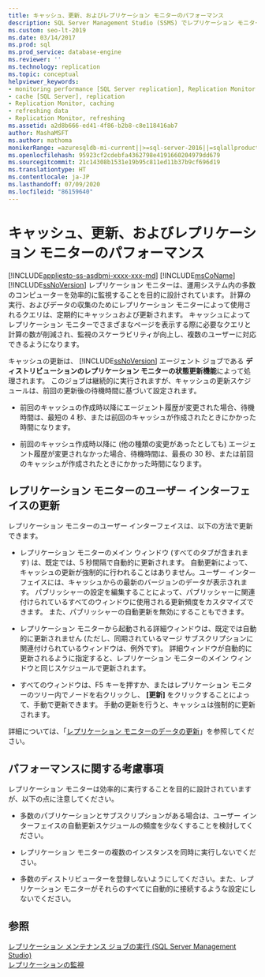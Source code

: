 ```yaml
---
title: キャッシュ、更新、およびレプリケーション モニターのパフォーマンス
description: SQL Server Management Studio (SSMS) でレプリケーション モニターのパフォーマンスをキャッシュ、更新、および最適化する方法について説明します。
ms.custom: seo-lt-2019
ms.date: 03/14/2017
ms.prod: sql
ms.prod_service: database-engine
ms.reviewer: ''
ms.technology: replication
ms.topic: conceptual
helpviewer_keywords:
- monitoring performance [SQL Server replication], Replication Monitor
- cache [SQL Server], replication
- Replication Monitor, caching
- refreshing data
- Replication Monitor, refreshing
ms.assetid: a2d8b666-ed41-4f86-b2b8-c8e118416ab7
author: MashaMSFT
ms.author: mathoma
monikerRange: =azuresqldb-mi-current||>=sql-server-2016||=sqlallproducts-allversions
ms.openlocfilehash: 95923cf2cdebfa4362798e4191660204979dd679
ms.sourcegitcommit: 21c14308b1531e19b95c811ed11b37b9cf696d19
ms.translationtype: HT
ms.contentlocale: ja-JP
ms.lasthandoff: 07/09/2020
ms.locfileid: "86159640"
---
```

# <a name="caching-refresh-and-replication-monitor-performance"></a>キャッシュ、更新、およびレプリケーション モニターのパフォーマンス
[!INCLUDE[appliesto-ss-asdbmi-xxxx-xxx-md](../../../includes/applies-to-version/sql-asdbmi.md)]
  [!INCLUDE[msCoName](../../../includes/msconame-md.md)] [!INCLUDE[ssNoVersion](../../../includes/ssnoversion-md.md)] レプリケーション モニターは、運用システム内の多数のコンピューターを効率的に監視することを目的に設計されています。 計算の実行、およびデータの収集のためにレプリケーション モニターによって使用されるクエリは、定期的にキャッシュおよび更新されます。 キャッシュによってレプリケーション モニターでさまざまなページを表示する際に必要なクエリと計算の数が削減され、監視のスケーラビリティが向上し、複数のユーザーに対応できるようになります。  
  
 キャッシュの更新は、 [!INCLUDE[ssNoVersion](../../../includes/ssnoversion-md.md)] エージェント ジョブである **ディストリビューションのレプリケーション モニターの状態更新機能**によって処理されます。 このジョブは継続的に実行されますが、キャッシュの更新スケジュールは、前回の更新後の待機時間に基づいて設定されます。  
  
-   前回のキャッシュの作成時以降にエージェント履歴が変更された場合、待機時間は、最短の 4 秒、または前回のキャッシュが作成されたときにかかった時間になります。  
  
-   前回のキャッシュ作成時以降に (他の種類の変更があったとしても) エージェント履歴が変更されなかった場合、待機時間は、最長の 30 秒、または前回のキャッシュが作成されたときにかかった時間になります。  
  
## <a name="refreshing-the-replication-monitor-user-interface"></a>レプリケーション モニターのユーザー インターフェイスの更新  
 レプリケーション モニターのユーザー インターフェイスは、以下の方法で更新できます。  
  
-   レプリケーション モニターのメイン ウィンドウ (すべてのタブが含まれます) は、既定では、5 秒間隔で自動的に更新されます。 自動更新によって、キャッシュの更新が強制的に行われることはありません。ユーザー インターフェイスには、キャッシュからの最新のバージョンのデータが表示されます。 パブリッシャーの設定を編集することによって、パブリッシャーに関連付けられているすべてのウィンドウに使用される更新頻度をカスタマイズできます。 また、パブリッシャーの自動更新を無効にすることもできます。  
  
-   レプリケーション モニターから起動される詳細ウィンドウは、既定では自動的に更新されません (ただし、同期されているマージ サブスクリプションに関連付けられているウィンドウは、例外です)。 詳細ウィンドウが自動的に更新されるように指定すると、レプリケーション モニターのメイン ウィンドウと同じスケジュールで更新されます。  
  
-   すべてのウィンドウは、F5 キーを押すか、またはレプリケーション モニターのツリー内でノードを右クリックし、 **[更新]** をクリックすることによって、手動で更新できます。 手動の更新を行うと、キャッシュは強制的に更新されます。  
  
 詳細については、「[レプリケーション モニターのデータの更新](../../../relational-databases/replication/monitor/refresh-data-in-replication-monitor.md)」を参照してください。  
  
## <a name="performance-considerations"></a>パフォーマンスに関する考慮事項  
 レプリケーション モニターは効率的に実行することを目的に設計されていますが、以下の点に注意してください。  
  
-   多数のパブリケーションとサブスクリプションがある場合は、ユーザー インターフェイスの自動更新スケジュールの頻度を少なくすることを検討してください。  
  
-   レプリケーション モニターの複数のインスタンスを同時に実行しないでください。  
  
-   多数のディストリビューターを登録しないようにしてください。また、レプリケーション モニターがそれらのすべてに自動的に接続するような設定にしないでください。  
  
## <a name="see-also"></a>参照  
 [レプリケーション メンテナンス ジョブの実行 &#40;SQL Server Management Studio&#41;](../../../relational-databases/replication/administration/run-replication-maintenance-jobs-sql-server-management-studio.md)   
 [レプリケーションの監視](../../../relational-databases/replication/monitor/monitoring-replication.md)  
  
  
